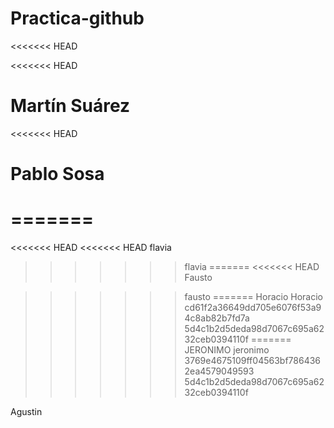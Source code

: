  # Practica-github
<<<<<<< HEAD

<<<<<<< HEAD
# Martín Suárez
<<<<<<< HEAD

# Pablo Sosa
=======
=======
<<<<<<< HEAD
<<<<<<< HEAD
flavia
>>>>>>> flavia
=======
<<<<<<< HEAD
Fausto

>>>>>>> fausto
=======
Horacio
>>>>>>> Horacio
>>>>>>> cd61f2a36649dd705e6076f53a94c8ab82b7fd7a
>>>>>>> 5d4c1b2d5deda98d7067c695a6232ceb0394110f
=======
JERONIMO
>>>>>>> jeronimo
>>>>>>> 3769e4675109ff04563bf7864362ea4579049593
>>>>>>> 5d4c1b2d5deda98d7067c695a6232ceb0394110f

Agustin
